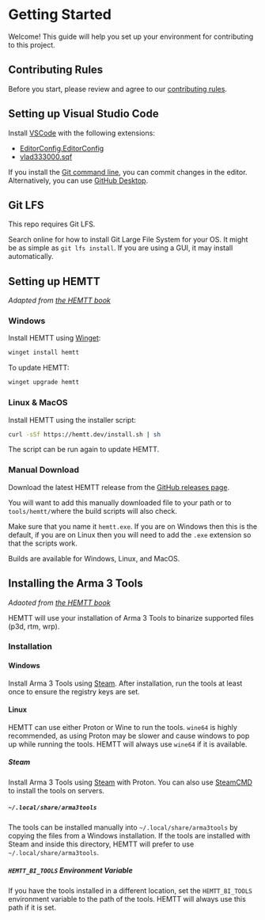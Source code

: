 # Getting Started
Welcome! This guide will help you set up your environment for contributing to this project.

## Contributing Rules
Before you start, please review and agree to our [contributing rules](../../.github/CONTRIBUTING.md).

## Setting up Visual Studio Code
Install [VSCode](https://code.visualstudio.com/) with the following extensions:
- [EditorConfig.EditorConfig](https://marketplace.visualstudio.com/items?itemName=EditorConfig.EditorConfig)
- [vlad333000.sqf](https://marketplace.visualstudio.com/items?itemName=vlad333000.sqf)

If you install the [Git command line](https://git-scm.com/downloads), you can commit changes in the editor. Alternatively, you can use [GitHub Desktop](https://github.com/apps/desktop).

## Git LFS
This repo requires Git LFS.

Search online for how to install Git Large File System for your OS. It might be as simple as `git lfs install`. If you are using a GUI, it may install automatically.

## Setting up HEMTT
_Adapted from [the HEMTT book](https://hemtt.dev/installation/index.html)_

### Windows
Install HEMTT using [Winget](https://github.com/microsoft/winget-cli):

```powershell
winget install hemtt
```

To update HEMTT:

```powershell
winget upgrade hemtt
```

### Linux & MacOS
Install HEMTT using the installer script:

```bash
curl -sSf https://hemtt.dev/install.sh | sh
```

The script can be run again to update HEMTT.

### Manual Download
Download the latest HEMTT release from the [GitHub releases page](https://github.com/brettmayson/HEMTT/releases).

You will want to add this manually downloaded file to your path or to `tools/hemtt/`where the build scripts will also check.

Make sure that you name it `hemtt.exe`. If you are on Windows then this is the default, if you are on Linux then you will need to add the `.exe` extension so that the scripts work.

Builds are available for Windows, Linux, and MacOS.

## Installing the Arma 3 Tools
_Adaoted from [the HEMTT book](https://hemtt.dev/installation/arma3tools.html)_

HEMTT will use your installation of Arma 3 Tools to binarize supported files (p3d, rtm, wrp).

### Installation
#### Windows
Install Arma 3 Tools using [Steam](https://store.steampowered.com/app/233800/Arma_3_Tools/). After installation, run the tools at least once to ensure the registry keys are set.

#### Linux
HEMTT can use either Proton or Wine to run the tools. `wine64` is highly recommended, as using Proton may be slower and cause windows to pop up while running the tools. HEMTT will always use `wine64` if it is available.

##### Steam
Install Arma 3 Tools using [Steam](https://store.steampowered.com/app/233800/Arma_3_Tools/) with Proton. You can also use [SteamCMD](https://developer.valvesoftware.com/wiki/SteamCMD) to install the tools on servers.

##### `~/.local/share/arma3tools`
The tools can be installed manually into `~/.local/share/arma3tools` by copying the files from a Windows installation. If the tools are installed with Steam and inside this directory, HEMTT will prefer to use `~/.local/share/arma3tools`.

##### `HEMTT_BI_TOOLS` Environment Variable
If you have the tools installed in a different location, set the `HEMTT_BI_TOOLS` environment variable to the path of the tools. HEMTT will always use this path if it is set.
